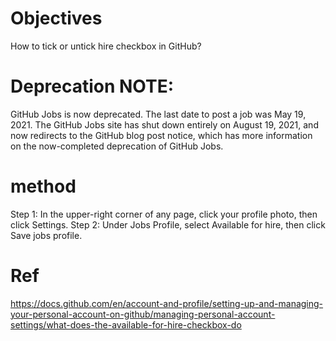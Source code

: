 # Objectives
How to tick or untick hire checkbox in GitHub?
# Deprecation NOTE: 
GitHub Jobs is now deprecated. 
The last date to post a job was May 19, 2021. 
The GitHub Jobs site has shut down entirely on August 19, 2021, and 
now redirects to the GitHub blog post notice, 
which has more information on the now-completed deprecation of GitHub Jobs.
# method
Step 1:
In the upper-right corner of any page, click your profile photo, then click Settings.
Step 2:
Under Jobs Profile, select Available for hire, then click Save jobs profile.

# Ref
https://docs.github.com/en/account-and-profile/setting-up-and-managing-your-personal-account-on-github/managing-personal-account-settings/what-does-the-available-for-hire-checkbox-do
